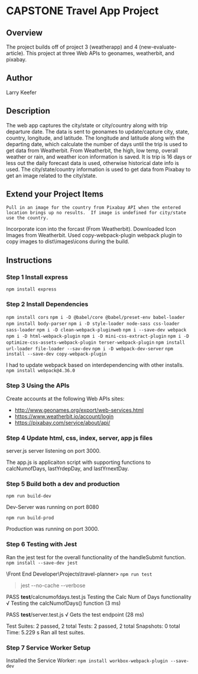 # CAPSTONE Travel App Project

## Overview
The project builds off of project 3 (weatherapp) and 4 (new-evaluate-article). This project at three Web APIs to geonames, weatherbit, and pixabay. 

## Author
Larry Keefer

## Description
The web app captures the city/state or city/country along with trip departure date.   The data is sent to geonames to update/capture city, state, country, longitude, and latitude.  The longitude and latitude along with the departing date, which calculate the number of days until the trip is used to get data from Weatherbit.  From Weatherbit, the high, low temp, overall weather or rain, and weather icon information is saved.  It is trip is 16 days or less out the daily forecast data is used, otherwise historical date info is used.  The city/state/country information is used to get data from Pixabay to get an image related to the city/state.

## Extend your Project Items
	Pull in an image for the country from Pixabay API when the entered location brings up no results.  If image is undefined for city/state use the country.

  Incorporate icon into the forcast (From Weatherbit).  Downloaded Icon Images from Weatherbit. Used copy-webpack-plugin webpack plugin to copy images to dist\images\icons during
  the build.

## Instructions


### Step 1 Install express
`npm install express`

### Step 2 Install Dependencies

`npm install cors`
`npm i -D @babel/core @babel/preset-env babel-loader`
`npm install body-parser`
`npm i -D style-loader node-sass css-loader sass-loader`
`npm i -D clean-webpack-pluginweb`
`npm i --save-dev webpack`
`npm i -D html-webpack-plugin`
`npm i -D mini-css-extract-plugin`
`npm i -D optimize-css-assets-webpack-plugin terser-webpack-plugin`
`npm install url-loader file-loader --sav-dev`
`npm i -D webpack-dev-server`
`npm install --save-dev copy-webpack-plugin`

I had to update webpack based on interdependencing with other installs.
`npm install webpack@4.36.0`


### Step 3 Using the APIs
  Create accounts at the following Web APIs sites:
  * http://www.geonames.org/export/web-services.html 
  * https://www.weatherbit.io/account/login
  * https://pixabay.com/service/about/api/
  


### Step 4 Update html, css, index, server, app js files

server.js server listening on port 3000.  

The app.js is applicaiton script with supporting functions to calcNumofDays, lastYrdepDay, and lastYrnextDay.



### Step 5 Build both a dev and production 
`npm run build-dev`

Dev-Server was running on port 8080

`npm run build-prod`

Production was running on port 3000.  


### Step 6 Testing with Jest

Ran the jest test for the overall functionality of the handleSubmit function.
`npm install --save-dev jest`

\Front End Developer\Projects\travel-planner> `npm run test`

> jest --no-cache --verbose

 PASS  __test__/calcnumofdays.test.js
  Testing the Calc Num of Days functionality
    √ Testing the calcNumofDays() function (3 ms)

 PASS  __test__/server.test.js
  √ Gets the test endpoint (28 ms)

Test Suites: 2 passed, 2 total
Tests:       2 passed, 2 total
Snapshots:   0 total
Time:        5.229 s
Ran all test suites.


### Step 7 Service Worker Setup

Installed the Service Worker:
`npm install workbox-webpack-plugin --save-dev`




  



